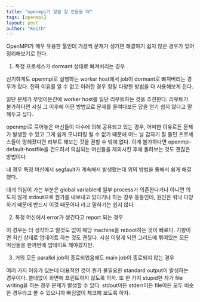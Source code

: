 ```yaml
---
title: "openmpi가 말을 잘 안들을 때"
tags: [openmpi]
layout: post
author: "Keith"
---
```


OpenMPI가 매우 유용한 툴인데 가끔씩 문제가 생기면 해결하기 쉽지 않은 경우가 있어 정리해보기로 한다.

1. 특정 프로세스가 dormant 상태로 빠져버리는 경우

신기하게도 openmpi로 실행하는 worker host에서 job이 dormant로 빠져버리는 경우가 있다. 전혀 이유를 알 수 없고 이러한 경우 정말 다양한 방법을 다 사용해보게 된다.

일단 문제가 무엇이든간에 worker host를 일단 리부트하는 것을 추천한다. 리부트가 불가하다면 사실 그 이후에 어떤 방법으로 문제를 들여다보든 답을 얻기 쉽지 않다고 말해두고 싶다.

openmpi로 묶어놓은 머신들이 다수에 의해 공유되고 있는 경우, 어떠한 이유로든 문제가 발생할 수 있고 그게 쉽게 모니터링 될 수 없기 때문에 어느 날 갑자기 잘 돌던 프로세스들이 멍해졌다면 리부트 해보는 것을 권할 수 밖에 없다. 이게 불가하다면 openmpi-default-hostfile을 건드려서 의심되는 머신들을 제외시킨 후에 돌려보는 것도 괜찮은 방법이다. 

내 경우 특정 머신에서 segfault가 계속해서 발생했는데 위의 방법을 통해서 쉽게 해결했다. 

대개 의심이 가는 부분은 global variable에 일부 process가 의존한다거나 아니면 의도치 않게 stdout으로 뭔가를 내보내고 있다거나 하는 경우 등등인데, 원인은 워낙 다양하기 때문에 반드시 이것 때문이다 라고 말하기는 쉽지 않다.

2. 특정 머신에서 error가 생긴다고 report 되는 경우

이 경우는 더 생각하고 말것도 없이 해당 machine을 reboot하는 것이 빠르다. 기왕이면 최신 상태로 업데이트 하는 것도 괜찮다. 사실 이렇게 되면 그리드에 묶여있는 모든 머신들을 한꺼번에 업데이트 해야겠지만.

3. 거의 모든 parallel job이 종료되었음에도 main job이 종료되지 않는 경우

여러 가지 이유가 있는데 대표적인 것이 뭔가 불필요한 standard output이 발생하는 경우이다. 쓸데없이 화면에 프린트하지 않도록 하자. 또 한 가지 stupid한 자가 file writing을 하는 경우 문제가 발생할 수 있다. stdout이든 stderr이든 file이든 모두 비슷한 경우라고 볼 수 있으니까 빠짐없이 체크해 보도록 하자.

